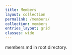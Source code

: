 ```yaml
---
title: Members
layout: collection
permalink: /members/
collection: members
entries_layout: grid
classes: wide
---
```

members.md in root directory.
<!--Sample document listing for the collection `_portfolio`.
{% for member in site.members %}

<div>
  {% capture avatar_image %} ![{{ member.author.name }}]({{member.author.avatar}}){: .align-right} {% endcapture %}

  {{ avatar_image | markdownify }}
  <div>
    <h2>
      <a href="{{ member.url }}"> {{ member.author.name }}</a>
    </h2>
    {{ member.affiliation }} - {{ member.country }}
  </div>
</div>
{% endfor %}
-->
